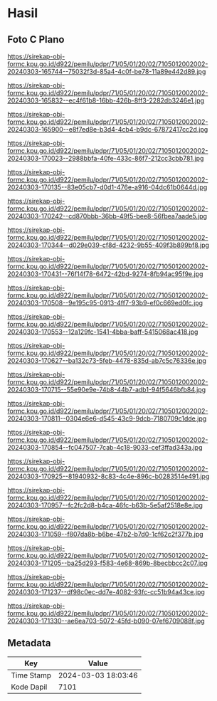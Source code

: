 # Hasil

## Foto C Plano

https://sirekap-obj-formc.kpu.go.id/d922/pemilu/pdpr/71/05/01/20/02/7105012002002-20240303-165744--75032f3d-85a4-4c0f-be78-11a89e442d89.jpg

https://sirekap-obj-formc.kpu.go.id/d922/pemilu/pdpr/71/05/01/20/02/7105012002002-20240303-165832--ec4f61b8-16bb-426b-8ff3-2282db3246e1.jpg

https://sirekap-obj-formc.kpu.go.id/d922/pemilu/pdpr/71/05/01/20/02/7105012002002-20240303-165900--e8f7ed8e-b3d4-4cb4-b9dc-67872417cc2d.jpg

https://sirekap-obj-formc.kpu.go.id/d922/pemilu/pdpr/71/05/01/20/02/7105012002002-20240303-170023--2988bbfa-40fe-433c-86f7-212cc3cbb781.jpg

https://sirekap-obj-formc.kpu.go.id/d922/pemilu/pdpr/71/05/01/20/02/7105012002002-20240303-170135--83e05cb7-d0d1-476e-a916-04dc61b0644d.jpg

https://sirekap-obj-formc.kpu.go.id/d922/pemilu/pdpr/71/05/01/20/02/7105012002002-20240303-170242--cd870bbb-36bb-49f5-bee8-56fbea7aade5.jpg

https://sirekap-obj-formc.kpu.go.id/d922/pemilu/pdpr/71/05/01/20/02/7105012002002-20240303-170344--d029e039-cf8d-4232-9b55-409f3b899bf8.jpg

https://sirekap-obj-formc.kpu.go.id/d922/pemilu/pdpr/71/05/01/20/02/7105012002002-20240303-170431--76f14f78-6472-42bd-9274-8fb94ac95f9e.jpg

https://sirekap-obj-formc.kpu.go.id/d922/pemilu/pdpr/71/05/01/20/02/7105012002002-20240303-170508--9e195c95-0913-4ff7-93b9-ef0c669ed0fc.jpg

https://sirekap-obj-formc.kpu.go.id/d922/pemilu/pdpr/71/05/01/20/02/7105012002002-20240303-170553--12a129fc-1541-4bba-baff-5415068ac418.jpg

https://sirekap-obj-formc.kpu.go.id/d922/pemilu/pdpr/71/05/01/20/02/7105012002002-20240303-170627--ba132c73-5feb-4478-835d-ab7c5c76336e.jpg

https://sirekap-obj-formc.kpu.go.id/d922/pemilu/pdpr/71/05/01/20/02/7105012002002-20240303-170715--55e90e9e-74b8-44b7-adb1-94f5646bfb84.jpg

https://sirekap-obj-formc.kpu.go.id/d922/pemilu/pdpr/71/05/01/20/02/7105012002002-20240303-170811--0304e6e6-d545-43c9-9dcb-7180709c1dde.jpg

https://sirekap-obj-formc.kpu.go.id/d922/pemilu/pdpr/71/05/01/20/02/7105012002002-20240303-170854--fc047507-7cab-4c18-9033-cef3ffad343a.jpg

https://sirekap-obj-formc.kpu.go.id/d922/pemilu/pdpr/71/05/01/20/02/7105012002002-20240303-170925--81940932-8c83-4c4e-896c-b0283514e491.jpg

https://sirekap-obj-formc.kpu.go.id/d922/pemilu/pdpr/71/05/01/20/02/7105012002002-20240303-170957--fc2fc2d8-b4ca-46fc-b63b-5e5af2518e8e.jpg

https://sirekap-obj-formc.kpu.go.id/d922/pemilu/pdpr/71/05/01/20/02/7105012002002-20240303-171059--f807da8b-b6be-47b2-b7d0-1cf62c2f377b.jpg

https://sirekap-obj-formc.kpu.go.id/d922/pemilu/pdpr/71/05/01/20/02/7105012002002-20240303-171205--ba25d293-f583-4e68-869b-8becbbcc2c07.jpg

https://sirekap-obj-formc.kpu.go.id/d922/pemilu/pdpr/71/05/01/20/02/7105012002002-20240303-171237--df98c0ec-dd7e-4082-93fc-cc51b94a43ce.jpg

https://sirekap-obj-formc.kpu.go.id/d922/pemilu/pdpr/71/05/01/20/02/7105012002002-20240303-171330--ae6ea703-5072-45fd-b090-07ef6709088f.jpg


## Metadata

| Key        | Value               |
| ---------- | ------------------- |
| Time Stamp | 2024-03-03 18:03:46 |
| Kode Dapil | 7101                |




